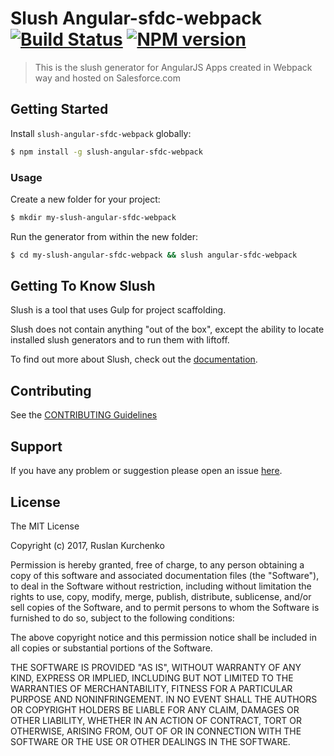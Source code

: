 # Slush Angular-sfdc-webpack [![Build Status](https://secure.travis-ci.org/henko-okdev/slush-angular-sfdc-webpack.png?branch=master)](https://travis-ci.org/henko-okdev/slush-angular-sfdc-webpack) [![NPM version](https://badge-me.herokuapp.com/api/npm/slush-angular-sfdc-webpack.png)](http://badges.enytc.com/for/npm/slush-angular-sfdc-webpack)

> This is the slush generator for AngularJS Apps created in Webpack way and hosted on Salesforce.com


## Getting Started

Install `slush-angular-sfdc-webpack` globally:

```bash
$ npm install -g slush-angular-sfdc-webpack
```

### Usage

Create a new folder for your project:

```bash
$ mkdir my-slush-angular-sfdc-webpack
```

Run the generator from within the new folder:

```bash
$ cd my-slush-angular-sfdc-webpack && slush angular-sfdc-webpack
```

## Getting To Know Slush

Slush is a tool that uses Gulp for project scaffolding.

Slush does not contain anything "out of the box", except the ability to locate installed slush generators and to run them with liftoff.

To find out more about Slush, check out the [documentation](https://github.com/slushjs/slush).

## Contributing

See the [CONTRIBUTING Guidelines](https://github.com/henko-okdev/slush-angular-sfdc-webpack/blob/master/CONTRIBUTING.md)

## Support
If you have any problem or suggestion please open an issue [here](https://github.com/henko-okdev/slush-angular-sfdc-webpack/issues).

## License 

The MIT License

Copyright (c) 2017, Ruslan Kurchenko

Permission is hereby granted, free of charge, to any person
obtaining a copy of this software and associated documentation
files (the "Software"), to deal in the Software without
restriction, including without limitation the rights to use,
copy, modify, merge, publish, distribute, sublicense, and/or sell
copies of the Software, and to permit persons to whom the
Software is furnished to do so, subject to the following
conditions:

The above copyright notice and this permission notice shall be
included in all copies or substantial portions of the Software.

THE SOFTWARE IS PROVIDED "AS IS", WITHOUT WARRANTY OF ANY KIND,
EXPRESS OR IMPLIED, INCLUDING BUT NOT LIMITED TO THE WARRANTIES
OF MERCHANTABILITY, FITNESS FOR A PARTICULAR PURPOSE AND
NONINFRINGEMENT. IN NO EVENT SHALL THE AUTHORS OR COPYRIGHT
HOLDERS BE LIABLE FOR ANY CLAIM, DAMAGES OR OTHER LIABILITY,
WHETHER IN AN ACTION OF CONTRACT, TORT OR OTHERWISE, ARISING
FROM, OUT OF OR IN CONNECTION WITH THE SOFTWARE OR THE USE OR
OTHER DEALINGS IN THE SOFTWARE.

